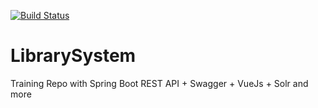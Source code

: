 [![Build Status](https://travis-ci.org/sureshhewabi/LibrarySystem.svg?branch=master)](https://travis-ci.org/sureshhewabi/LibrarySystem)
# LibrarySystem
Training Repo with Spring Boot REST API + Swagger + VueJs + Solr and more
